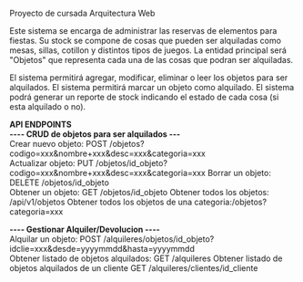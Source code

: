 Proyecto de cursada Arquitectura Web

Este sistema se encarga de administrar las reservas de elementos para fiestas.
Su stock se compone de cosas que pueden ser alquiladas como mesas, sillas, cotillon y distintos tipos de juegos.
La entidad principal será "Objetos" que representa cada una de las cosas que podran ser alquiladas.

El sistema permitirá agregar, modificar, eliminar o leer los objetos para ser alquilados.
El sistema permitirá marcar un objeto como alquilado.
El sistema podrá generar un reporte de stock indicando el estado de cada cosa (si esta alquilado o no).

**API ENDPOINTS**  
**---- CRUD de objetos para ser alquilados ---**  
Crear nuevo objeto: POST /objetos?codigo=xxx&nombre+xxx&desc=xxx&categoria=xxx  
Actualizar objeto: PUT /objetos/id_objeto?codigo=xxx&nombre+xxx&desc=xxx&categoria=xxx 
Borrar un objeto: DELETE /objetos/id_objeto  
Obtener un objeto: GET /objetos/id_objeto
Obtener todos los objetos: /api/v1/objetos
Obtener todos los objetos de una categoria:/objetos?categoria=xxx

**---- Gestionar Alquiler/Devolucion ----**  
Alquilar un objeto: POST /alquileres/objetos/id_objeto?idclie=xxx&desde=yyyymmdd&hasta=yyyymmdd  
Obtener listado de objetos alquilados: GET /alquileres
Obtener listado de objetos alquilados de un cliente GET /alquileres/clientes/id_cliente

